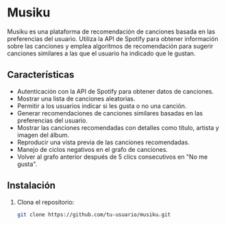 # Musiku

Musiku es una plataforma de recomendación de canciones basada en las preferencias del usuario. Utiliza la API de Spotify para obtener información sobre las canciones y emplea algoritmos de recomendación para sugerir canciones similares a las que el usuario ha indicado que le gustan.

## Características

- Autenticación con la API de Spotify para obtener datos de canciones.
- Mostrar una lista de canciones aleatorias.
- Permitir a los usuarios indicar si les gusta o no una canción.
- Generar recomendaciones de canciones similares basadas en las preferencias del usuario.
- Mostrar las canciones recomendadas con detalles como título, artista y imagen del álbum.
- Reproducir una vista previa de las canciones recomendadas.
- Manejo de ciclos negativos en el grafo de canciones.
- Volver al grafo anterior después de 5 clics consecutivos en "No me gusta".

## Instalación

1. Clona el repositorio:
   ```bash
   git clone https://github.com/tu-usuario/musiku.git

